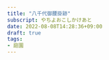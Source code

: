 ```yaml
---
title: "八千代御腰掛跡"
subscript: やちよおこしかけあと
date: 2022-08-08T14:28:36+09:00
draft: true
tags:
- 庭園
---
```


